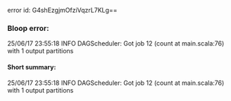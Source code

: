 error id: G4shEzgjmOfziVqzrL7KLg==
### Bloop error:

25/06/17 23:55:18 INFO DAGScheduler: Got job 12 (count at main.scala:76) with 1 output partitions
#### Short summary: 

25/06/17 23:55:18 INFO DAGScheduler: Got job 12 (count at main.scala:76) with 1 output partitions
